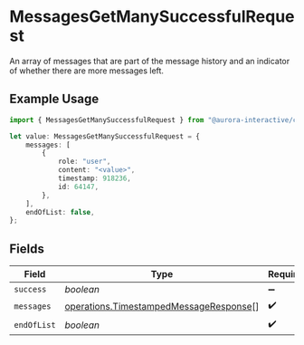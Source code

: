 # MessagesGetManySuccessfulRequest

An array of messages that are part of the message history and an indicator of whether there are more messages left.

## Example Usage

```typescript
import { MessagesGetManySuccessfulRequest } from "@aurora-interactive/chatbot-api-sdk/models/operations";

let value: MessagesGetManySuccessfulRequest = {
    messages: [
        {
            role: "user",
            content: "<value>",
            timestamp: 918236,
            id: 64147,
        },
    ],
    endOfList: false,
};
```

## Fields

| Field                                                                                            | Type                                                                                             | Required                                                                                         | Description                                                                                      |
| ------------------------------------------------------------------------------------------------ | ------------------------------------------------------------------------------------------------ | ------------------------------------------------------------------------------------------------ | ------------------------------------------------------------------------------------------------ |
| `success`                                                                                        | *boolean*                                                                                        | :heavy_minus_sign:                                                                               | N/A                                                                                              |
| `messages`                                                                                       | [operations.TimestampedMessageResponse](../../models/operations/timestampedmessageresponse.md)[] | :heavy_check_mark:                                                                               | N/A                                                                                              |
| `endOfList`                                                                                      | *boolean*                                                                                        | :heavy_check_mark:                                                                               | N/A                                                                                              |